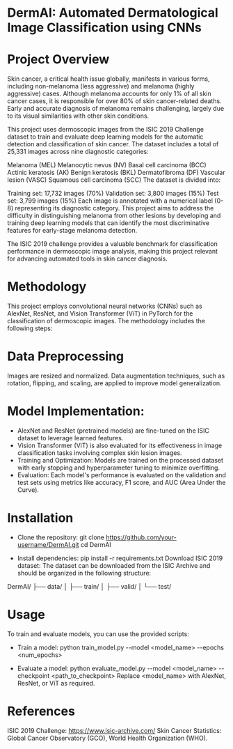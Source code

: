 # DermAI: Automated Dermatological ​Image Classification using CNNs​
# Project Overview
Skin cancer, a critical health issue globally, manifests in various forms, including non-melanoma (less aggressive) and melanoma (highly aggressive) cases. Although melanoma accounts for only 1% of all skin cancer cases, it is responsible for over 80% of skin cancer-related deaths. Early and accurate diagnosis of melanoma remains challenging, largely due to its visual similarities with other skin conditions.

This project uses dermoscopic images from the ISIC 2019 Challenge dataset to train and evaluate deep learning models for the automatic detection and classification of skin cancer. The dataset includes a total of 25,331 images across nine diagnostic categories:

Melanoma (MEL)
Melanocytic nevus (NV)
Basal cell carcinoma (BCC)
Actinic keratosis (AK)
Benign keratosis (BKL)
Dermatofibroma (DF)
Vascular lesion (VASC)
Squamous cell carcinoma (SCC)
The dataset is divided into:

Training set: 17,732 images (70%)
Validation set: 3,800 images (15%)
Test set: 3,799 images (15%)
Each image is annotated with a numerical label (0-8) representing its diagnostic category. This project aims to address the difficulty in distinguishing melanoma from other lesions by developing and training deep learning models that can identify the most discriminative features for early-stage melanoma detection.

The ISIC 2019 challenge provides a valuable benchmark for classification performance in dermoscopic image analysis, making this project relevant for advancing automated tools in skin cancer diagnosis.


# Methodology
This project employs convolutional neural networks (CNNs) such as AlexNet, ResNet, and Vision Transformer (ViT) in PyTorch for the classification of dermoscopic images. The methodology includes the following steps:

# Data Preprocessing
Images are resized and normalized. Data augmentation techniques, such as rotation, flipping, and scaling, are applied to improve model generalization.
# Model Implementation:
- AlexNet and ResNet (pretrained models) are fine-tuned on the ISIC dataset to leverage learned features.
- Vision Transformer (ViT) is also evaluated for its effectiveness in image classification tasks involving complex skin lesion images.
- Training and Optimization: Models are trained on the processed dataset with early stopping and hyperparameter tuning to minimize overfitting.
- Evaluation: Each model's performance is evaluated on the validation and test sets using metrics like accuracy, F1 score, and AUC (Area Under the Curve).

# Installation
- Clone the repository:
git clone https://github.com/your-username/DermAI.git
cd DermAI

- Install dependencies:
pip install -r requirements.txt
Download ISIC 2019 dataset: The dataset can be downloaded from the ISIC Archive and should be organized in the following structure:


DermAI/
├── data/
│   ├── train/
│   ├── valid/
│   └── test/

# Usage
To train and evaluate models, you can use the provided scripts:

- Train a model:
python train_model.py --model <model_name> --epochs <num_epochs>

- Evaluate a model:
python evaluate_model.py --model <model_name> --checkpoint <path_to_checkpoint>
Replace <model_name> with AlexNet, ResNet, or ViT as required.

# References
ISIC 2019 Challenge: https://www.isic-archive.com/
Skin Cancer Statistics: Global Cancer Observatory (GCO), World Health Organization (WHO).
